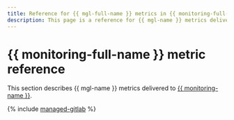 ```yaml
---
title: Reference for {{ mgl-full-name }} metrics in {{ monitoring-full-name }}
description: This page is a reference for {{ mgl-name }} metrics delivered to {{ monitoring-full-name }}.
---
```


# {{ monitoring-full-name }} metric reference

This section describes {{ mgl-name }} metrics delivered to [{{ monitoring-name }}](../monitoring/index.yaml).

{% include [managed-gitlab](../_includes/monitoring/metrics-ref/managed-gitlab.md) %}
